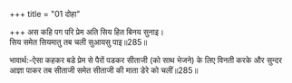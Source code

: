 +++
title = "01 दोहा"

+++
अस कहि पग परि प्रेम अति सिय हित बिनय सुनाइ।  
सिय समेत सियमातु तब चली सुआयसु पाइ॥285॥  

भावार्थ:-ऐसा कहकर बडे प्रेम से पैरों पडकर सीताजी (को साथ भेजने) के लिए विनती करके और सुन्दर आज्ञा पाकर तब सीताजी समेत सीताजी की माता डेरे को चलीं॥285॥  



